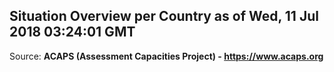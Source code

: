 ## Situation Overview per Country as of Wed, 11 Jul 2018 03:24:01 GMT

Source: **ACAPS (Assessment Capacities Project) - https://www.acaps.org**
